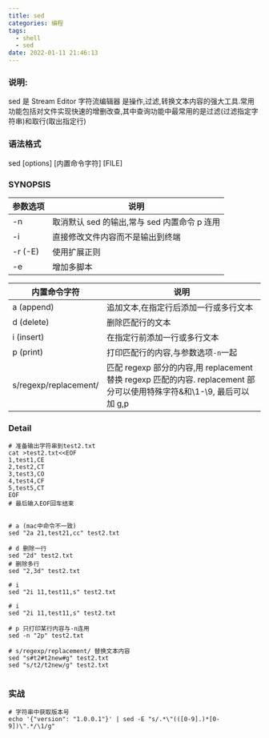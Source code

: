 ```yaml
---
title: sed
categories: 编程
tags:
  - shell
  - sed
date: 2022-01-11 21:46:13
---
```


### 说明:

sed 是 Stream Editor 字符流编辑器
是操作,过滤,转换文本内容的强大工具.常用功能包括对文件实现快速的增删改查,其中查询功能中最常用的是过滤(过滤指定字符串)和取行(取出指定行)

### 语法格式

sed [options] [内置命令字符] [FILE]

### SYNOPSIS

| 参数选项 | 说明                                         |
| -------- | -------------------------------------------- |
| -n       | 取消默认 sed 的输出,常与 sed 内置命令 p 连用 |
| -i       | 直接修改文件内容而不是输出到终端             |
| -r (-E)  | 使用扩展正则                                 |
| -e       | 增加多脚本                                   |

| 内置命令字符          | 说明                                                                                                                   |
| --------------------- | ---------------------------------------------------------------------------------------------------------------------- |
| a (append)            | 追加文本,在指定行后添加一行或多行文本                                                                                  |
| d (delete)            | 删除匹配行的文本                                                                                                       |
| i (insert)            | 在指定行前添加一行或多行文本                                                                                           |
| p (print)             | 打印匹配行的内容,与参数选项`-n`一起                                                                                    |
| s/regexp/replacement/ | 匹配 regexp 部分的内容,用 replacement 替换 regexp 匹配的内容. replacement 部分可以使用特殊字符&和\1-\9, 最后可以加 g,p |

### Detail

```shell
# 准备输出字符串到test2.txt
cat >test2.txt<<EOF
1,test1,CE
2,test2,CT
3,test3,CO
4,test4,CF
5,test5,CT
EOF
# 最后输入EOF回车结束


# a (mac中命令不一致)
sed "2a 21,test21,cc" test2.txt

# d 删除一行
sed "2d" test2.txt
# 删除多行
sed "2,3d" test2.txt

# i
sed "2i 11,test11,s" test2.txt

# i
sed "2i 11,test11,s" test2.txt

# p 只打印某行内容与-n连用
sed -n "2p" test2.txt

# s/regexp/replacement/ 替换文本内容
sed "s#t2#t2new#g" test2.txt
sed "s/t2/t2new/g" test2.txt


```

### 实战

```shell
# 字符串中获取版本号
echo '{"version": "1.0.0.1"}' | sed -E "s/.*\"(([0-9].)*[0-9])\".*/\1/g"
```
